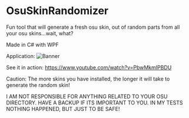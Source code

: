 # OsuSkinRandomizer
Fun tool that will generate a fresh osu skin, out of random parts from all your osu skins...wait, what?

Made in C# with WPF

Application:
![Banner](https://github.com/realTobby/OsuSkinRandomizer/blob/master/pictures_small.png)


See it in action: https://www.youtube.com/watch?v=PbwMkmIPBDU

Caution: The more skins you have installed, the longer it will take to generate the random skin!

I AM NOT RESPONSIBLE FOR ANYTHING RELATED TO YOUR OSU DIRECTORY. HAVE A BACKUP IF ITS IMPORTANT TO YOU. IN MY TESTS NOTHING HAPPENED, BUT JUST TO BE SAFE!


